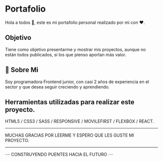 # Portafolio

Hola a todos 👋️, este es mi portafolio personal realizado por mi con ❤️.

## Objetivo

Tiene como objetivo presentarme y mostrar mis proyectos, aunque no están todos publicados, si los que pienso aportan más valor.

## 🚀 Sobre Mi
Soy programadora Frontend junior, con casi 2 años de experiencia en el sector y que desea seguir creciendo y aprendiendo.

## Herramientas utilizadas para realizar este proyecto.

HTML5 / CSS3 / SASS / RESPONSIVE / MOVILEFIRST / FLEXBOX / REACT.

<HR>
MUCHAS GRACIAS POR LEERME Y ESPERO QUE LES GUSTE MI PROYECTO.
   
   <HR>


···· CONSTRUYENDO PUENTES HACIA EL FUTURO ····



